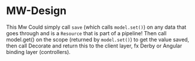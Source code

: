 # MW-Design

This Mw Could simply call `save` (which calls `model.set()`) on any data that goes through and is a
`Resource` that is part of a pipeline! Then call model.get() on the scope (returned by `model.set()`) to get the value
saved, then call Decorate and return this to the client layer, fx Derby or Angular binding layer (controllers).